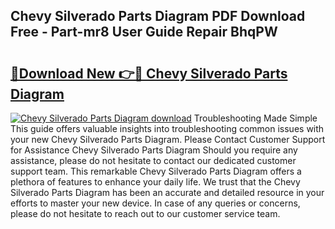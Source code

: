 ## Chevy Silverado Parts Diagram PDF Download Free - Part-mr8 User Guide Repair BhqPW

# <h2><a href="http://dfi3t7m.blite.top/?on=Chevy+Silverado+Parts+Diagram">🔗Download New 👉🔴 Chevy Silverado Parts Diagram</a></h2>

[![Chevy Silverado Parts Diagram download](https://i.imgur.com/lujVjoI.png)](http://dfi3t7m.blite.top/?on=Chevy+Silverado+Parts+Diagram)
Troubleshooting Made Simple This guide offers valuable insights into troubleshooting common issues with your new Chevy Silverado Parts Diagram. Please Contact Customer Support for Assistance Chevy Silverado Parts Diagram Should you require any assistance, please do not hesitate to contact our dedicated customer support team. This remarkable Chevy Silverado Parts Diagram offers a plethora of features to enhance your daily life. We trust that the Chevy Silverado Parts Diagram has been an accurate and detailed resource in your efforts to master your new device. In case of any queries or concerns, please do not hesitate to reach out to our customer service team.
